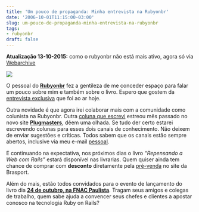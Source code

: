 ```yaml
---
title: 'Um pouco de propaganda: Minha entrevista na Rubyonbr'
date: '2006-10-01T11:15:00-03:00'
slug: um-pouco-de-propaganda-minha-entrevista-na-rubyonbr
tags:
- rubyonbr
draft: false
---
```


 **Atualização 13-10-2015:** como o rubyonbr não está mais ativo, agora só via [Webarchive](https://web.archive.org/web/20080725002423/http://www.rubyonbr.org/articles/2006/09/18/entrevista-com-o-akita/)


 ![](/files/rubyonbr-logo-site.gif)

O pessoal do **[Rubyonbr](http://www.rubyonbr.org)** fez a gentileza de me conceder espaço para falar um pouco sobre mim e também sobre o livro. Espero que gostem da [entrevista exclusiva](http://www.rubyonbr.org/articles/2006/09/18/entrevista-com-o-akita/) que foi ao ar hoje.

Outra novidade é que agora irei colaborar mais com a comunidade como colunista na Rubyonbr. Outra [coluna que escrevi](http://www.plugmasters.com.br/sys/materias/110/1/Repensando-a-Web-com-Rails) estreou mês passado no novo site **[Plugmasters](http://www.plugmasters.com.br)**, dêem uma olhada. Se tudo der certo estarei escrevendo colunas para esses dois canais de conhecimento. Não deixem de enviar sugestões e críticas. Todos sabem que os canais estão sempre abertos, inclusive via meu e-mail [pessoal](mailto:fabioakita@gmail.com).

E continuando na expectativa, nos próximos dias o livro _“Repensando a Web com Rails”_ estará disponível nas livrarias. Quem quiser ainda tem chance de comprar com **desconto** diretamente pela [pré-venda](http://www.brasport.com.br/index.php?Escolha=8&Livro=L00209) no site da Brasport.

Além do mais, estão todos convidados para o evento de lançamento do livro dia **[24 de outubro, na FNAC Paulista](http://www.akitaonrails.com/2006/09/19/evento-de-lan%C3%A7amento-do-livro-24-de-outubro)**. Tragam seus amigos e colegas de trabalho, quem sabe ajuda a convencer seus chefes e clientes a apostar conosco na tecnologia Ruby on Rails?

